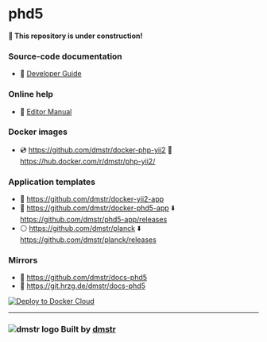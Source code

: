 phd5
====

**:construction: This repository is under construction!**

### Source-code documentation

- :green_book: [Developer Guide](guide/README.md)

### Online help

- :green_book: [Editor Manual](help/README.md)

### Docker images

- :cd: https://github.com/dmstr/docker-php-yii2 :whale: https://hub.docker.com/r/dmstr/php-yii2/

### Application templates

- :dvd: https://github.com/dmstr/docker-yii2-app
- :dvd: https://github.com/dmstr/docker-phd5-app :arrow_down: https://github.com/dmstr/phd5-app/releases
- :white_circle: https://github.com/dmstr/planck :arrow_down: https://github.com/dmstr/planck/releases


### Mirrors

- :white_square_button: https://github.com/dmstr/docs-phd5
- :white_square_button: https://git.hrzg.de/dmstr/docs-phd5

[![Deploy to Docker Cloud](https://files.cloud.docker.com/images/deploy-to-dockercloud.svg)](https://cloud.docker.com/stack/deploy/)

---

### ![dmstr logo](https://t.phundament.com/dmstr-16-cropped.png) Built by [dmstr](http://diemeisterei.de)
